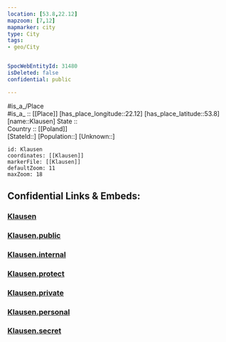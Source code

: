 ```yaml
---
location: [53.8,22.12] 
mapzoom: [7,12] 
mapmarker: city 
type: City
tags:
- geo/City


SpocWebEntityId: 31480
isDeleted: false
confidential: public

---
```

#is_a_/Place  
#is_a_ :: [[Place]] 
[has_place_longitude::22.12] 
[has_place_latitude::53.8] 
[name::Klausen] 
State ::  
Country :: [[Poland]]  
[StateId::] 
[Population::] 
[Unknown::] 


```leaflet
id: Klausen
coordinates: [[Klausen]] 
markerFile: [[Klausen]] 
defaultZoom: 11 
maxZoom: 18
```


## Confidential Links & Embeds: 

### [Klausen](/_Standards/Earth/Continent/Europe/Europe~East/Poland/Provinces~Poland/Warmian-Masurian/City/Klausen.md) 

### [Klausen.public](/_public/Earth/Continent/Europe/Europe~East/Poland/Provinces~Poland/Warmian-Masurian/City/Klausen.public.md) 

### [Klausen.internal](/_internal/Earth/Continent/Europe/Europe~East/Poland/Provinces~Poland/Warmian-Masurian/City/Klausen.internal.md) 

### [Klausen.protect](/_protect/Earth/Continent/Europe/Europe~East/Poland/Provinces~Poland/Warmian-Masurian/City/Klausen.protect.md) 

### [Klausen.private](/_private/Earth/Continent/Europe/Europe~East/Poland/Provinces~Poland/Warmian-Masurian/City/Klausen.private.md) 

### [Klausen.personal](/_personal/Earth/Continent/Europe/Europe~East/Poland/Provinces~Poland/Warmian-Masurian/City/Klausen.personal.md) 

### [Klausen.secret](/_secret/Earth/Continent/Europe/Europe~East/Poland/Provinces~Poland/Warmian-Masurian/City/Klausen.secret.md)

